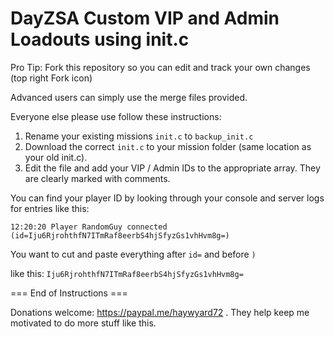 # DayZSA Custom VIP and Admin Loadouts using init.c

Pro Tip: Fork this repository so you can edit and track your own changes (top right Fork icon)

Advanced users can simply use the merge files provided. 

Everyone else please use follow these instructions:

1. Rename your existing missions `init.c` to `backup_init.c` 
2. Download the correct `init.c` to your mission folder (same location as your old init.c).
3. Edit the file and add your VIP / Admin IDs to the appropriate array. They are clearly marked with comments. 

You can find your player ID by looking through your console and server logs for entries like this:
	
	12:20:20 Player RandomGuy connected (id=Iju6RjrohthfN7ITmRaf8eerbS4hjSfyzGs1vhHvm8g=)
	
You want to cut and paste everything after `id=` and before `)`
	
like this: `Iju6RjrohthfN7ITmRaf8eerbS4hjSfyzGs1vhHvm8g=`

=== End of Instructions ===

Donations welcome: https://paypal.me/haywyard72 . They help keep me motivated to do more stuff like this. 

